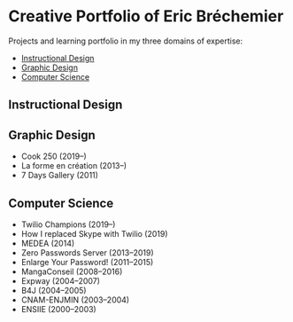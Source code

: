 # Creative Portfolio of Eric Bréchemier

Projects and learning portfolio in my three domains of expertise:

* [Instructional Design](#instructional-design)
* [Graphic Design](#graphic-design)
* [Computer Science](#computer-science)

## Instructional Design

## Graphic Design

* Cook 250 (2019–)
* La forme en création (2013–)
* 7 Days Gallery (2011)

## Computer Science

* Twilio Champions (2019–)
* How I replaced Skype with Twilio (2019)
* MEDEA (2014)
* Zero Passwords Server (2013–2019)
* Enlarge Your Password! (2011–2015)
* MangaConseil (2008–2016)
* Expway (2004–2007)
* B4J (2004–2005)
* CNAM-ENJMIN (2003–2004)
* ENSIIE (2000–2003)
